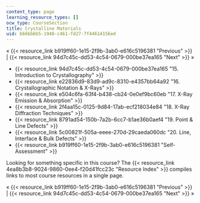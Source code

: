 ```yaml
---
content_type: page
learning_resource_types: []
ocw_type: CourseSection
title: Crystalline Materials
uid: b66bb6b5-1948-c461-fd27-7f44614156ed
---
```


« {{< resource_link b919ff60-1e15-2f9b-3ab0-e616c5196381 "Previous" >}} | {{< resource_link 94d7c45c-dd53-4c54-0679-000be37ea165 "Next" >}} »

*   {{< resource_link 94d7c45c-dd53-4c54-0679-000be37ea165 "15\. Introduction to Crystallography" >}}
*   {{< resource_link e22836d9-83d9-ad9c-8310-e4357bb64a92 "16\. Crystallographic Notation & X-Rays" >}}
*   {{< resource_link e504c6fa-63f4-b438-cb24-0e0ef9bc60eb "17\. X-Ray Emission & Absorption" >}}
*   {{< resource_link 2f4aa15c-0125-9d84-17ab-ecf218034e84 "18\. X-Ray Diffraction Techniques" >}}
*   {{< resource_link 8791ad54-150b-7a2b-6cc7-b1ae36b0aef4 "19\. Point & Line Defects" >}}
*   {{< resource_link 5c00821f-505a-eeee-270d-29caeda060dc "20\. Line, Interface & Bulk Defects" >}}
*   {{< resource_link b919ff60-1e15-2f9b-3ab0-e616c5196381 "Self-Assessment" >}}

Looking for something specific in this course? The {{< resource_link 4ea8b3b8-9024-9860-0ee4-f20d41fcc23c "Resource Index" >}} compiles links to most course resources in a single page.

« {{< resource_link b919ff60-1e15-2f9b-3ab0-e616c5196381 "Previous" >}} | {{< resource_link 94d7c45c-dd53-4c54-0679-000be37ea165 "Next" >}} »